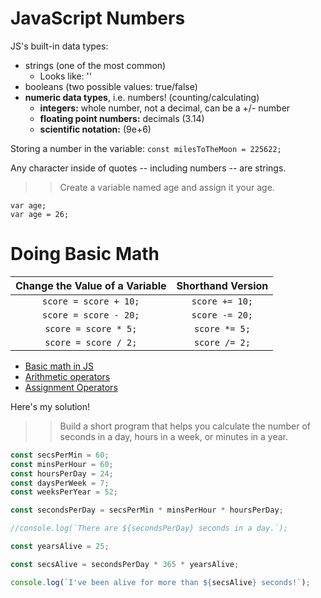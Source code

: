 # **JavaScript Numbers**

JS's built-in data types:
- strings (one of the most common)
    - Looks like: ''
- booleans (two possible values: true/false)
- **numeric data types**, i.e. numbers! (counting/calculating)
    - **integers:** whole number, not a decimal, can be a +/- number
    - **floating point numbers:** decimals (3.14)
    - **scientific notation:** (9e+6)

Storing a number in the variable: `const milesToTheMoon = 225622;`

Any character inside of quotes -- including numbers -- are strings.

>> Create a variable named age and assign it your age.

    var age;
    var age = 26;

# Doing Basic Math

| Change the Value of a Variable | Shorthand Version |
| :---: | :---: |
| `score = score + 10;` | `score += 10;` |
| `score = score - 20;` | `score -= 20;` |
| `score = score * 5;` | `score *= 5;` |
| `score = score / 2;` | `score /= 2;` |
	
- [Basic math in JS](https://developer.mozilla.org/en-US/docs/Learn/JavaScript/First_steps/Math)
- [Arithmetic operators](https://developer.mozilla.org/en-US/docs/Learn/JavaScript/First_steps/Math#Arithmetic_operators)
- [Assignment Operators](https://developer.mozilla.org/en-US/docs/Learn/JavaScript/First_steps/Math#Assignment_operators)


Here's my solution!

>> Build a short program that helps you calculate the number of seconds in a day, hours in a week, or minutes in a year.

```js
const secsPerMin = 60;
const minsPerHour = 60;
const hoursPerDay = 24;
const daysPerWeek = 7;
const weeksPerYear = 52;

const secondsPerDay = secsPerMin * minsPerHour * hoursPerDay;

//console.log(`There are ${secondsPerDay} seconds in a day.`);

const yearsAlive = 25;

const secsAlive = secondsPerDay * 365 * yearsAlive;

console.log(`I've been alive for more than ${secsAlive} seconds!`);
```
	


